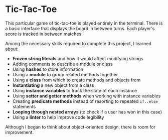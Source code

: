 # Tic-Tac-Toe

This particular game of tic-tac-toe is played entirely in the terminal. There is a basic interface that displays the board in between turns. Each player's score is tracked in between matches.

Among the necessary skills required to complete this project, I learned about:
* **Frozen string literals** and how it would affect modifying strings
* Adding comments to describe a module or class
* Using **hashes** to store information
* Using a **module** to group related methods together
* Using a **class** from which to create methods and objects from
* **Instantiating** a new object from a class
* Using **instance variables** to track the state of each instance
* Using **setter and getter methods** when working with instance variables
* Creating **predicate methods** instead of resorting to repeated `if..else` statements
* **Looping through nested arrays** (to check if a user has won in this case)
* Using a **linter** to help improve code legibility

Although I began to think about object-oriented design, there is room for improvement.
